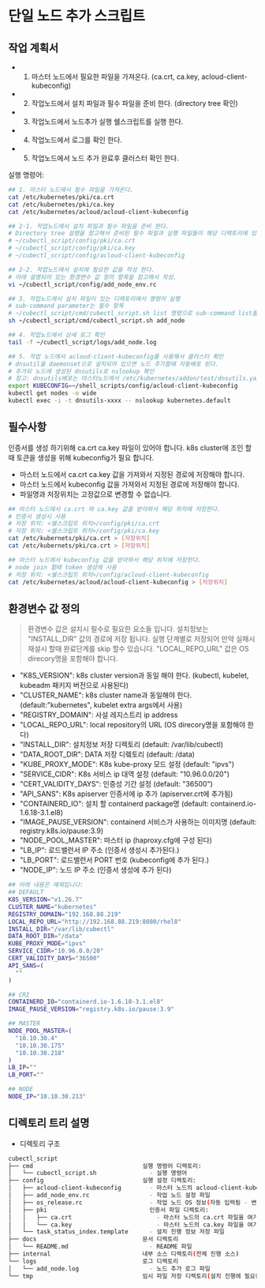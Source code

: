 # 단일 노드 추가 스크립트

## 작업 계획서

- 1. 마스터 노드에서 필요한 파일을 가져온다. (ca.crt, ca.key, acloud-client-kubeconfig)
- 2. 작업노드에서 설치 파일과 필수 파일을 준비 한다. (directory tree 확인)
- 3. 작업노드에서 노드추가 실행 쉘스크립트를 실행 한다.
- 4. 작업노드에서 로그를 확인 한다.
- 5. 작업노드에서 노드 추가 완료후 클러스터 확인 한다.

실행 명령어:
```sh
## 1. 마스터 노드에서 필수 파일을 가져온다.
cat /etc/kubernetes/pki/ca.crt
cat /etc/kubernetes/pki/ca.key
cat /etc/kubernetes/acloud/acloud-client-kubeconfig

## 2-1. 작업노드에서 설치 파일과 필수 파일을 준비 한다.
# Directory tree 설명을 참고해서 준비된 필수 파일과 실행 파일들이 해당 디렉토리에 있는지 확인 한다.
# ~/cubectl_script/config/pki/ca.crt
# ~/cubectl_script/config/pki/ca.key
# ~/cubectl_script/config/acloud-client-kubeconfig

## 2-2. 작업노드에서 설치에 필요한 값을 작성 한다.
# 아래 설명되어 있는 환경변수 값 정의 항목을 참고해서 작성.
vi ~/cubectl_script/config/add_node_env.rc

## 3. 작업노드에서 설치 파일이 있는 디렉토리에서 명령어 실행
# sub-command parameter는 필수 항목
# ~/cubectl_script/cmd/cubectl_script.sh list 명령으로 sub-command list를 확인할 수 있다.
sh ~/cubectl_script/cmd/cubectl_script.sh add_node

## 4. 작업노드에서 상세 로그 확인
tail -f ~/cubectl_script/logs/add_node.log

## 5. 작업 노드에서 acloud-client-kubeconfig를 사용해서 클러스터 확인
# dnsutil을 daemonset으로 설치되어 있으면 노드 추가할때 자동배포 된다.
# 추가되 노드에 생성된 dnsutils로 nslookup 확인
# 참고: dnsutils배포는 마스터노드에서 /etc/kubernetes/addon/test/dnsutils.yaml 파일로 배포할 수 있다.
export KUBECONFIG=~/shell_scripts/config/acloud-client-kubeconfig
kubectl get nodes -o wide
kubectl exec -i -t dnsutils-xxxx -- nslookup kubernetes.default
```

## 필수사항

인증서를 생성 하기위해 ca.crt ca.key 파일이 있어야 합니다.
k8s cluster에 조인 할때 토큰을 생성을 위해 kubeconfig가 필요 합니다.

- 마스터 노드에서 ca.crt ca.key 값을 가져와서 지정된 경로에 저장해야 합니다.
- 마스터 노드에서 kubeconfig 값을 가져와서 지정된 경로에 저장해야 합니다.
- 파일명과 저장위치는 고정값으로 변경할 수 없습니다.

```sh
## 마스터 노드에서 ca.crt 와 ca.key 값을 받아와서 해당 위치에 저장한다.
# 인증서 생성시 사용
# 저장 위치: <쉘스크립트 위치>/config/pki/ca.crt
# 저장 위치: <쉘스크립트 위치>/config/pki/ca.key
cat /etc/kubernets/pki/ca.crt > [저장위치]
cat /etc/kubernets/pki/ca.crt > [저장위치]

## 마스터 노드에서 kubeconfig 값을 받아와서 해당 위치에 저장한다.
# node join 할때 token 생성에 사용
# 저장 위치: <쉘스크립트 위치>/config/acloud-client-kubeconfig
cat /etc/kubernetes/acloud/acloud-client-kubeconfig > [저장위치]
```

## 환경변수 값 정의

> 환경변수 값은 설치시 필수로 필요한 요소들 입니다.
> 설치정보는 "INSTALL_DIR" 값의 경로에 저장 됩니다. 실행 단계별로 저장되어 만약 실패시 재설시 할때 완료단계를 skip 할수 있습니다.
> "LOCAL_REPO_URL" 값은 OS direcory명을 포함해야 합니다.

- "K8S_VERSION": k8s cluster version과  동일 해야 한다. (kubectl, kubelet, kubeadm 패키지 버전으로 사용된다)
- "CLUSTER_NAME": k8s cluster name과 동일해야 한다. (default:"kubernetes", kubelet extra args에서 사용)
- "REGISTRY_DOMAIN": 사설 레지스트리 ip address
- "LOCAL_REPO_URL": local repository의 URL (OS direcory명을 포함해야 한다)
- "INSTALL_DIR": 설치정보 저장 디렉토리 (default: /var/lib/cubectl)
- "DATA_ROOT_DIR": DATA 저장 디렠토리 (default: /data)
- "KUBE_PROXY_MODE": K8s kube-proxy 모드 설정 (default: "ipvs")
- "SERVICE_CIDR": K8s 서비스 ip 대역 설정 (default: "10.96.0.0/20")
- "CERT_VALIDITY_DAYS": 인증성 기간 설정 (default: "36500")
- "API_SANS": K8s apiserver 인증서에 ip 추가 (apiserver.crt에 추가됨)
- "CONTAINERD_IO": 설치 할 containerd package명 (default: containerd.io-1.6.18-3.1.el8)
- "IMAGE_PAUSE_VERSION": containerd 서비스가 사용하는 이미지명 (default: registry.k8s.io/pause:3.9)
- "NODE_POOL_MASTER": 마스터 ip (haproxy.cfg에 구성 된다)
- "LB_IP": 로드밸런서 IP 주소 (인증서 생성시 추가된다.)
- "LB_PORT": 로드밸런서 PORT 번호 (kubeconfig에 추가 된다.)
- "NODE_IP": 노드 IP 주소 (인증서 생성에 추가 된다)

```sh
## 아래 내용은 예제입니다:
## DEFAULT
K8S_VERSION="v1.26.7"
CLUSTER_NAME="kubernetes"
REGISTRY_DOMAIN="192.168.88.219"
LOCAL_REPO_URL="http://192.168.88.219:8080/rhel8"
INSTALL_DIR="/var/lib/cubectl"
DATA_ROOT_DIR="/data"
KUBE_PROXY_MODE="ipvs"
SERVICE_CIDR="10.96.0.0/20"
CERT_VALIDITY_DAYS="36500"
API_SANS=(
  ""
)

## CRI
CONTAINERD_IO="containerd.io-1.6.18-3.1.el8"
IMAGE_PAUSE_VERSION="registry.k8s.io/pause:3.9"

## MASTER
NODE_POOL_MASTER=(
  "10.10.30.4"
  "10.10.30.175"
  "10.10.30.218"
)
LB_IP=""
LB_PORT=""

## NODE
NODE_IP="10.10.30.213"
```

## 디렉토리 트리 설명

- 디렉토리 구조
  
```sh
cubectl_script
├── cmd                               실행 명령어 디렉토리:
│   └── cubectl_script.sh               - 실행 명령어
├── config                            실행 설정 디렉토리:
│   ├── acloud-client-kubeconfig        - 마스터 노드의 acloud-client-kubeconfig 파일을 여기에 저장
│   ├── add_node_env.rc                 - 작업 노드 설정 파일
│   ├── os_release.rc                   - 작업 노드 OS 정보(자동 입력됨 - 변경 X)
│   ├── pki                             인증서 파일 디렉토리:
│   │   ├── ca.crt                        - 마스터 노드의 ca.crt 파일을 여기에 저장
│   │   └── ca.key                        - 마스터 노드의 ca.key 파일을 여기에 저장
│   └── task_status_index.template      - 설치 진행 정보 저장 파일
├── docs                              문서 디렉토리
│   └── README.md                       - README 파일
├── internal                          내부 소스 디렉토리(전체 진행 소스)
└── logs                              로그 디렉토리
│   └── add_node.log                    - 노드 추가 로그 파일
└── tmp                               임시 파일 저장 디렉토리(설치 진행에 필요한 임시파일이 저장되고 TASK가 완료되면 내용 삭제 된다.)

```